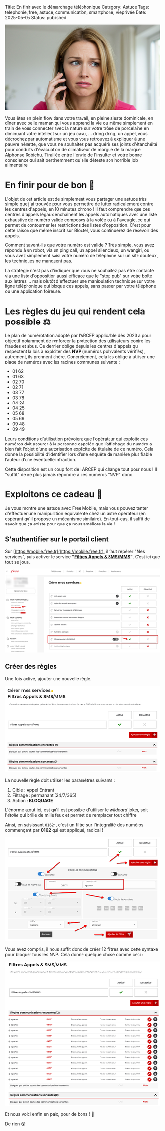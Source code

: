 Title: En finir avec le démarchage téléphonique
Category: Astuce
Tags: telephonie, free, astuce, communication, smartphone, vieprivée
Date: 2025-05-05
Status: published

![demarchage_telephonique_001](../../assets/demarchage_telephonique_001.png)

Vous êtes en plein flow dans votre travail, en pleine sieste dominicale, en dîner avec belle maman qui vous apprend la vie ou même simplement en train de vous connecter avec la nature sur votre trône de porcelaine en diminuant votre intellect sur un jeu casu, ... dring dring, un appel, vous décrochez par automatisme et vous vous retrouvez à expliquer à une pauvre nénette, que vous ne souhaitez pas acquérir ses joints d'étanchéité pour conduits d'évacuation de climatiseur de morgue de la marque Alphonse Robichu. Tiraillée entre l'envie de l'insulter et votre bonne conscience qui sait pertinemment qu'elle déteste son horrible job alimentaire.

# En finir pour de bon 😤

L'objet de cet article est de simplement vous partager une astuce très simple que j'ai trouvée pour vous permettre de lutter radicalement contre les centres d'appels, en 10 minutes chrono !
Il faut comprendre que ces centres d'appels légaux enchaînent les appels automatiques avec une liste exhaustive de numéro valide composés à la volée ou à l'aveugle, ce qui permet de contourner les restrictions des listes d'opposition. C'est pour cette raison que même inscrit sur Bloctel, vous continuerez de recevoir des appels.

Comment savent-ils que votre numéro est valide ? Très simple, vous avez répondu à un robot, via un ping call, un appel silencieux, un wangiri, ou vous avez simplement saisi votre numéro de téléphone sur un site douteux, les techniques ne manquent pas.

La stratégie n'est pas d'indiquer que vous ne souhaitez pas être contacté via une liste d'opposition aussi efficace que le "stop pub" sur votre boîte aux lettres ... mais plutôt d'effectuer une manipulation technique sur votre ligne téléphonique qui bloque ces appels, sans passer par votre téléphone ou une application foireuse.

# Les règles du jeu qui rendent cela possible ⚖️
Le plan de numérotation adopté par l’ARCEP applicable dès 2023 a pour objectif notamment de renforcer la protection des utilisateurs contre les fraudes et abus. Ce dernier oblige depuis les centres d'appels qui respectent la lois à exploiter des **NVP** (numéros polyvalents vérifiés), autrement, ils prennent chère. Concrétement, cela les oblige à utiliser une plage de numéros avec les racines communes suivante :

* 01 62
* 01 63
* 02 70
* 02 71
* 03 77
* 03 78
* 04 24
* 04 25
* 05 68
* 05 69
* 09 48
* 09 49

Leurs conditions d’utilisation prévoient que l’opérateur qui exploite ces numéros doit assurer à la personne appelée que l’affichage du numéro a bien fait l’objet d’une autorisation explicite de titulaire de ce numéro. Cela donne la possibilité d’identifier lors d’une enquête de manière plus fiable l’auteur d’une éventuelle infraction.

Cette disposition est un coup fort de l'ARCEP qui change tout pour nous ! Il "suffit" de ne plus jamais répondre à ces numéros "NVP" donc.

# Exploitons ce cadeau 🎁
Je vous montre une astuce avec Free Mobile, mais vous pouvez tenter d'effectuer une manipulation équivalente chez un autre opérateur (en espérant qu'il propose un mécanisme similaire). En-tout-cas, il suffit de savoir que ça existe pour que ça nous améliore la vie !

## S'authentifier sur le portail client
Sur [https://mobile.free.fr](https://mobile.free.fr), il faut repérer "Mes services", puis activer le service **"[Filtres Appels & SMS/MMS](https://mobile.free.fr/account/mes-services/filtres)"**. C’est ici que tout se joue.

![demarchage_telephonique_002](../../assets/demarchage_telephonique_002.png)

## Créer des règles
Une fois activé, ajouter une nouvelle règle.

![demarchage_telephonique_003](../../assets/demarchage_telephonique_003.png)

La nouvelle règle doit utiliser les paramètres suivants :

1. Cible : Appel Entrant
2. Filtrage : permanant (24/7/365)
3. Action : **BLOQUAGE**

L'énorme atout ici, est qu'il est possible d'utiliser le *wildcard* joker, soit l'*étoile* qui brille de mille feux et permet de remplacer tout chiffre !

Ainsi, en saisissant ``0162*``, c'est un filtre sur l'integralité des numéros commençant par **0162** qui est appliqué, radical !

![demarchage_telephonique_004](../../assets/demarchage_telephonique_004.png)

Vous avez compris, il nous suffit donc de créer 12 filtres avec cette syntaxe pour bloquer tous les NVP. Cela donne quelque chose comme ceci :

![demarchage_telephonique_005](../../assets/demarchage_telephonique_005.png)

Et nous voici enfin en paix, pour de bons ! 🤗

De rien 😙